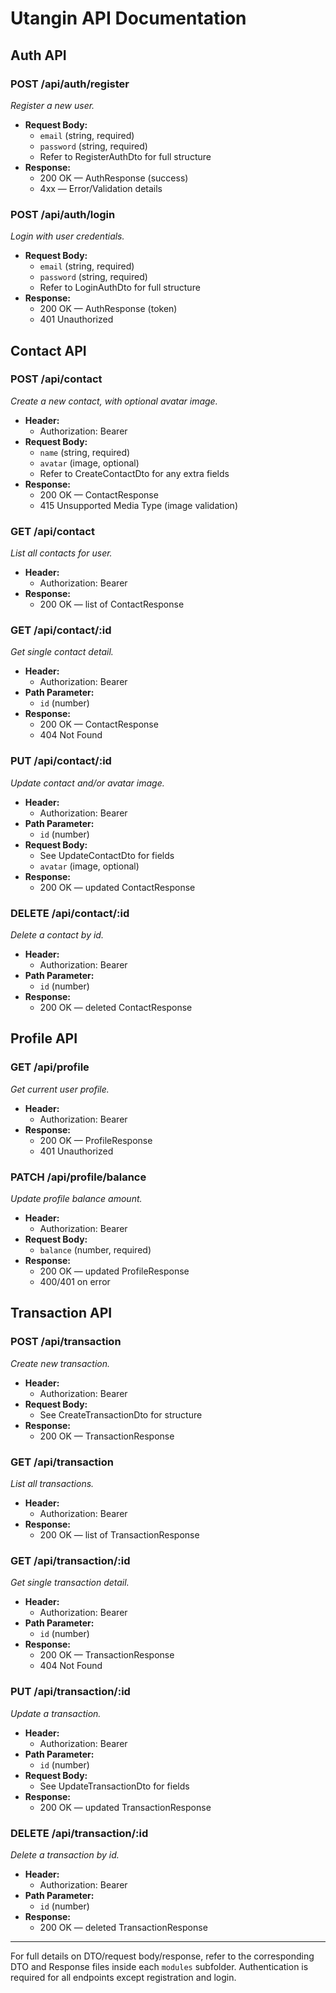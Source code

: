 # Utangin API Documentation

## Auth API

### POST /api/auth/register
_Register a new user._
- **Request Body:**
  - `email` (string, required)
  - `password` (string, required)
  - Refer to RegisterAuthDto for full structure
- **Response:**
  - 200 OK — AuthResponse (success)
  - 4xx — Error/Validation details

### POST /api/auth/login
_Login with user credentials._
- **Request Body:**
  - `email` (string, required)
  - `password` (string, required)
  - Refer to LoginAuthDto for full structure
- **Response:**
  - 200 OK — AuthResponse (token)
  - 401 Unauthorized

## Contact API

### POST /api/contact
_Create a new contact, with optional avatar image._
- **Header:**
  - Authorization: Bearer <token>
- **Request Body:**
  - `name` (string, required)
  - `avatar` (image, optional)
  - Refer to CreateContactDto for any extra fields
- **Response:**
  - 200 OK — ContactResponse
  - 415 Unsupported Media Type (image validation)

### GET /api/contact
_List all contacts for user._
- **Header:**
  - Authorization: Bearer <token>
- **Response:**
  - 200 OK — list of ContactResponse

### GET /api/contact/:id
_Get single contact detail._
- **Header:**
  - Authorization: Bearer <token>
- **Path Parameter:**
  - `id` (number)
- **Response:**
  - 200 OK — ContactResponse
  - 404 Not Found

### PUT /api/contact/:id
_Update contact and/or avatar image._
- **Header:**
  - Authorization: Bearer <token>
- **Path Parameter:**
  - `id` (number)
- **Request Body:**
  - See UpdateContactDto for fields
  - `avatar` (image, optional)
- **Response:**
  - 200 OK — updated ContactResponse

### DELETE /api/contact/:id
_Delete a contact by id._
- **Header:**
  - Authorization: Bearer <token>
- **Path Parameter:**
  - `id` (number)
- **Response:**
  - 200 OK — deleted ContactResponse

## Profile API

### GET /api/profile
_Get current user profile._
- **Header:**
  - Authorization: Bearer <token>
- **Response:**
  - 200 OK — ProfileResponse
  - 401 Unauthorized

### PATCH /api/profile/balance
_Update profile balance amount._
- **Header:**
  - Authorization: Bearer <token>
- **Request Body:**
  - `balance` (number, required)
- **Response:**
  - 200 OK — updated ProfileResponse
  - 400/401 on error

## Transaction API

### POST /api/transaction
_Create new transaction._
- **Header:**
  - Authorization: Bearer <token>
- **Request Body:**
  - See CreateTransactionDto for structure
- **Response:**
  - 200 OK — TransactionResponse

### GET /api/transaction
_List all transactions._
- **Header:**
  - Authorization: Bearer <token>
- **Response:**
  - 200 OK — list of TransactionResponse

### GET /api/transaction/:id
_Get single transaction detail._
- **Header:**
  - Authorization: Bearer <token>
- **Path Parameter:**
  - `id` (number)
- **Response:**
  - 200 OK — TransactionResponse
  - 404 Not Found

### PUT /api/transaction/:id
_Update a transaction._
- **Header:**
  - Authorization: Bearer <token>
- **Path Parameter:**
  - `id` (number)
- **Request Body:**
  - See UpdateTransactionDto for fields
- **Response:**
  - 200 OK — updated TransactionResponse

### DELETE /api/transaction/:id
_Delete a transaction by id._
- **Header:**
  - Authorization: Bearer <token>
- **Path Parameter:**
  - `id` (number)
- **Response:**
  - 200 OK — deleted TransactionResponse

---
For full details on DTO/request body/response, refer to the corresponding DTO and Response files inside each `modules` subfolder. Authentication is required for all endpoints except registration and login.
